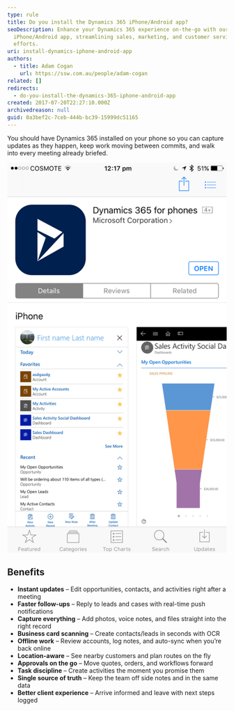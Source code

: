 ```yaml
---
type: rule
title: Do you install the Dynamics 365 iPhone/Android app?
seoDescription: Enhance your Dynamics 365 experience on-the-go with our
  iPhone/Android app, streamlining sales, marketing, and customer service
  efforts.
uri: install-dynamics-iphone-android-app
authors:
  - title: Adam Cogan
    url: https://ssw.com.au/people/adam-cogan
related: []
redirects:
  - do-you-install-the-dynamics-365-iphone-android-app
created: 2017-07-20T22:27:10.000Z
archivedreason: null
guid: 0a3bef2c-7ceb-444b-bc39-15999dc51165
---
```

You should have Dynamics 365 installed on your phone so you can capture updates as they happen, keep work moving between commits, and walk into every meeting already briefed.

<!--endintro-->

![Figure: Dynamics 365 in app store](dynamics365-app.png)

## Benefits

- **Instant updates** – Edit opportunities, contacts, and activities right after a meeting  
- **Faster follow-ups** – Reply to leads and cases with real-time push notifications  
- **Capture everything** – Add photos, voice notes, and files straight into the right record  
- **Business card scanning** – Create contacts/leads in seconds with OCR  
- **Offline work** – Review accounts, log notes, and auto-sync when you’re back online  
- **Location-aware** – See nearby customers and plan routes on the fly  
- **Approvals on the go** – Move quotes, orders, and workflows forward  
- **Task discipline** – Create activities the moment you promise them  
- **Single source of truth** – Keep the team off side notes and in the same data  
- **Better client experience** – Arrive informed and leave with next steps logged  
